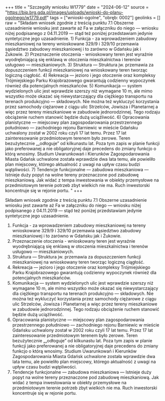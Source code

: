 +++
title = "Szczegóły wniosku W1779"
date = "2024-06-12"
source = "https://bip.brg.gda.pl/images/uploads/wnioski-do-planu-ogolnego/w1779.pdf"
tags = ["wnioski-ogolne", "obręb: 0002"]
geolinks = []
raw = "Składam wniosek zgodnie z treścią punktu 7.1 Obszerne uzasadnienie wniosku jest zawarte aż Fa w załączniku do niego — wniosku niżej podpisanego z 04.11.2019 — stąd też poniżej przedstawiam jedynie syntetyczne jego uzasadnienie. 1) Funkcja - za wprowadzeniem zabudowy mieszkaniowej na tereny wnioskowane 329/9 i 329/10 przemawia sąsiedztwo zabudowy mieszkaniowej i to zarówno w Gdańsku jak i Żukowie. 2) Przeznaczenie otoczenia - wnioskowany teren jest wyraźnie wyodrębniającą się enklawą w otoczenia mieszkalnictwa i terenów usługowo — mieszkaniowych.  3) Struktura — Struktura jw. przemawia za dopuszczeniem funkcji mieszkaniowej na wnioskowany  teren tworząc logiczną ciągłość. 4) Rekreacja — jezioro i jego otoczenie oraz kompleksy Trójmiejskiego Parku Krajobrazowego gwarantują codzienny wypoczynek również dla potencjalnych mieszkańców. 5) Komunikacja — system wydzielonych ulic jest wprawdzie szerszy niż wymagane 10 m, ale mimo wszystko może okazać się niewystarczający dla ciężkiego transportu na terenach produkcyjno — składowych. Nie można też wykluczyć korzystania przez samochody ciężarowe z ciągu ulic Strzelców, Jowisza i Planetarnej a więc przez tereny mieszkaniowe w zabudowie jednorodzinnej. Tego rodzaju obciążenie ruchem stanowić będzie dużą uciążliwość. 6) Opracowania planistyczne — miejscowy plan zagospodarowania przestrzennego południowo — zachodniego rejonu Barniewic w mieście Gdańsku uchwalony został w 2002 roku czyli 17 lat temu. Przez 17 lat zainteresowanie przedmiotowym terenem było zerowe. Teren bezużytecznie „„odłoguje” od kilkunastu lat. Poza tym zapis w planie funkcji jako preferowanej a nie obligatoryjnej daje precedens do zmiany funkcjo o którą wnosimy. Studium Uwarunkowań i Kierunków Zagospodarowania Miasta Gdańsk uchwalone została wprawdzie dwa lata temu, ale powieliło plan miejscowy, którego aktualność z uwagi na upływ czasu budzi wątpliwości. 7) Tendencje funkcjonalne — zabudowa mieszkaniowa — Istnieje duży popyt na wolne tereny przeznaczone pod zabudowę mieszkaniową. Jak widać z tempa inwestowania w obiekty przemysłowe na przedmiotowym terenie potrzeb zbyt wielkich nie ma. Ruch inwestorski koncentruje się w rejonie portu. "
+++

Składam wniosek zgodnie z treścią punktu 7.1 Obszerne uzasadnienie wniosku jest zawarte
aż
Fa
w załączniku do niego — wniosku niżej podpisanego z 04.11.2019 — stąd też poniżej przedstawiam
jedynie syntetyczne jego uzasadnienie.
1) Funkcja - za wprowadzeniem zabudowy mieszkaniowej na tereny wnioskowane 329/9 i 329/10
przemawia sąsiedztwo zabudowy mieszkaniowej i to zarówno w Gdańsku jak i Żukowie.
2) Przeznaczenie otoczenia - wnioskowany teren jest wyraźnie wyodrębniającą się enklawą w
otoczenia mieszkalnictwa i terenów usługowo — mieszkaniowych. 
3) Struktura — Struktura jw. przemawia za dopuszczeniem funkcji mieszkaniowej na wnioskowany 
teren tworząc logiczną ciągłość.
4) Rekreacja — jezioro i jego otoczenie oraz kompleksy Trójmiejskiego Parku Krajobrazowego
gwarantują codzienny wypoczynek również dla potencjalnych mieszkańców.
5) Komunikacja — system wydzielonych ulic jest wprawdzie szerszy niż wymagane 10 m, ale mimo
wszystko może okazać się niewystarczający dla ciężkiego transportu na terenach produkcyjno —
składowych. Nie można też wykluczyć korzystania przez samochody ciężarowe z ciągu ulic
Strzelców, Jowisza i Planetarnej a więc przez tereny mieszkaniowe w zabudowie jednorodzinnej.
Tego rodzaju obciążenie ruchem stanowić będzie dużą uciążliwość.
6) Opracowania planistyczne — miejscowy plan zagospodarowania przestrzennego południowo —
zachodniego rejonu Barniewic w mieście Gdańsku uchwalony został w 2002 roku czyli 17 lat temu.
Przez 17 lat zainteresowanie przedmiotowym terenem było zerowe. Teren bezużytecznie
„„odłoguje” od kilkunastu lat. Poza tym zapis w planie funkcji jako preferowanej a nie obligatoryjnej
daje precedens do zmiany funkcjo o którą wnosimy.
Studium Uwarunkowań i Kierunków Zagospodarowania Miasta Gdańsk uchwalone
została wprawdzie dwa lata temu, ale powieliło plan miejscowy, którego aktualność z uwagi na
upływ czasu budzi wątpliwości.
7) Tendencje funkcjonalne — zabudowa mieszkaniowa — Istnieje duży popyt na wolne tereny
przeznaczone pod zabudowę mieszkaniową. Jak widać z tempa inwestowania w obiekty
przemysłowe na przedmiotowym terenie potrzeb zbyt wielkich nie ma. Ruch inwestorski
koncentruje się w rejonie portu.



